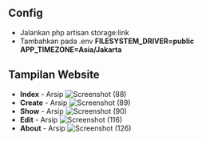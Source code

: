 ## Config

- Jalankan php artisan storage:link
- Tambahkan pada .env 
**FILESYSTEM_DRIVER=public**
**APP_TIMEZONE=Asia/Jakarta**

## Tampilan Website
 
- **Index** - Arsip
![Screenshot (88)](https://user-images.githubusercontent.com/105697445/195103820-4d051f3e-1471-44a0-b1f0-0eda723220de.png)
- **Create** - Arsip
![Screenshot (89)](https://user-images.githubusercontent.com/105697445/195104432-4619b6ff-abb5-4b1d-b1fb-0432b112c58c.png)
- **Show** - Arsip
![Screenshot (90)](https://user-images.githubusercontent.com/105697445/195104635-47bc4daf-5430-44f9-8dce-fb4fbd8867d0.png)
- **Edit** - Arsip
![Screenshot (116)](https://user-images.githubusercontent.com/105697445/195105014-a27c9ffe-bc0e-4bd8-b856-9c82fdebf6f4.png)
- **About** - Arsip
![Screenshot (126)](https://user-images.githubusercontent.com/105697445/195104769-f729bb32-658d-486c-9724-1cbd48640cfb.png)
